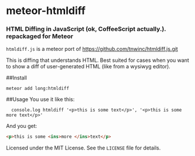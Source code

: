 # meteor-htmldiff
### HTML Diffing in JavaScript (ok, CoffeeScript actually.). repackaged for Meteor


`htmldiff.js` is a meteor port of https://github.com/tnwinc/htmldiff.js.git

This is diffing that understands HTML. Best suited for cases when you
want to show a diff of user-generated HTML (like from a wysiwyg editor).

##Install

`meteor add long:htmldiff`

##Usage
You use it like this:
```
  console.log htmldiff '<p>this is some text</p>', '<p>this is some more text</p>'
```
And you get:

```html
<p>this is some <ins>more </ins>text</p>
```

Licensed under the MIT License. See the `LICENSE` file for details.
